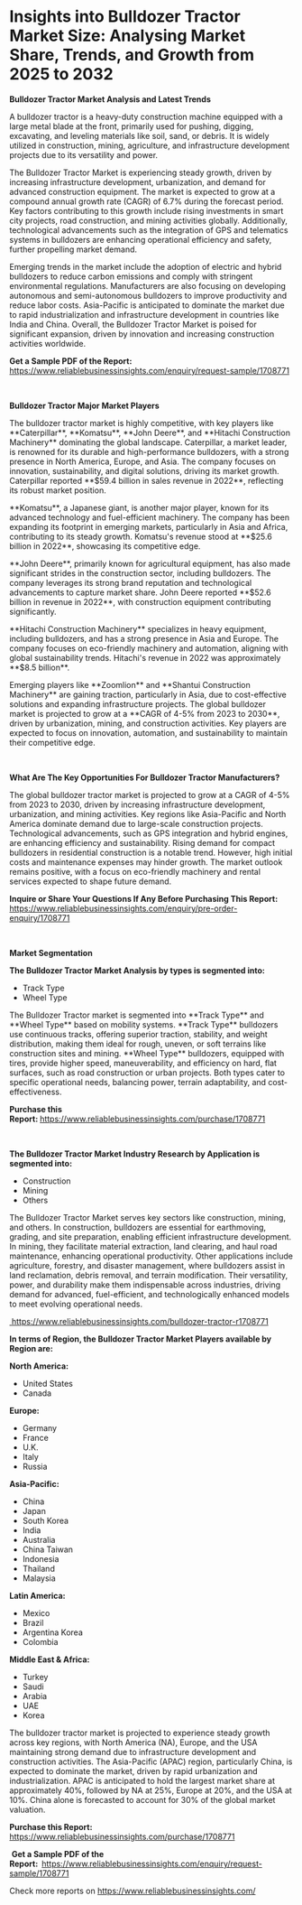 <p><h1>Insights into Bulldozer Tractor Market Size: Analysing Market Share, Trends, and Growth from 2025 to 2032</h1></p><p><strong>Bulldozer Tractor Market Analysis and Latest Trends</strong></p>
<p><p>A bulldozer tractor is a heavy-duty construction machine equipped with a large metal blade at the front, primarily used for pushing, digging, excavating, and leveling materials like soil, sand, or debris. It is widely utilized in construction, mining, agriculture, and infrastructure development projects due to its versatility and power.</p><p>The Bulldozer Tractor Market is experiencing steady growth, driven by increasing infrastructure development, urbanization, and demand for advanced construction equipment. The market is expected to grow at a compound annual growth rate (CAGR) of 6.7% during the forecast period. Key factors contributing to this growth include rising investments in smart city projects, road construction, and mining activities globally. Additionally, technological advancements such as the integration of GPS and telematics systems in bulldozers are enhancing operational efficiency and safety, further propelling market demand.</p><p>Emerging trends in the market include the adoption of electric and hybrid bulldozers to reduce carbon emissions and comply with stringent environmental regulations. Manufacturers are also focusing on developing autonomous and semi-autonomous bulldozers to improve productivity and reduce labor costs. Asia-Pacific is anticipated to dominate the market due to rapid industrialization and infrastructure development in countries like India and China. Overall, the Bulldozer Tractor Market is poised for significant expansion, driven by innovation and increasing construction activities worldwide.</p></p>
<p><strong>Get a Sample PDF of the Report:&nbsp;</strong> <a href="https://www.reliablebusinessinsights.com/enquiry/request-sample/1708771?utm_campaign=1558&utm_medium=2&utm_source=Github&utm_content=ia&utm_term=22012025&utm_id=bulldozer-tractor">https://www.reliablebusinessinsights.com/enquiry/request-sample/1708771</a></p>
<p>&nbsp;</p>
<p><strong>Bulldozer Tractor Major Market Players</strong></p>
<p><p>The bulldozer tractor market is highly competitive, with key players like **Caterpillar**, **Komatsu**, **John Deere**, and **Hitachi Construction Machinery** dominating the global landscape. Caterpillar, a market leader, is renowned for its durable and high-performance bulldozers, with a strong presence in North America, Europe, and Asia. The company focuses on innovation, sustainability, and digital solutions, driving its market growth. Caterpillar reported **$59.4 billion in sales revenue in 2022**, reflecting its robust market position.</p><p>**Komatsu**, a Japanese giant, is another major player, known for its advanced technology and fuel-efficient machinery. The company has been expanding its footprint in emerging markets, particularly in Asia and Africa, contributing to its steady growth. Komatsu's revenue stood at **$25.6 billion in 2022**, showcasing its competitive edge.</p><p>**John Deere**, primarily known for agricultural equipment, has also made significant strides in the construction sector, including bulldozers. The company leverages its strong brand reputation and technological advancements to capture market share. John Deere reported **$52.6 billion in revenue in 2022**, with construction equipment contributing significantly.</p><p>**Hitachi Construction Machinery** specializes in heavy equipment, including bulldozers, and has a strong presence in Asia and Europe. The company focuses on eco-friendly machinery and automation, aligning with global sustainability trends. Hitachi's revenue in 2022 was approximately **$8.5 billion**.</p><p>Emerging players like **Zoomlion** and **Shantui Construction Machinery** are gaining traction, particularly in Asia, due to cost-effective solutions and expanding infrastructure projects. The global bulldozer market is projected to grow at a **CAGR of 4-5% from 2023 to 2030**, driven by urbanization, mining, and construction activities. Key players are expected to focus on innovation, automation, and sustainability to maintain their competitive edge.</p></p>
<p>&nbsp;</p>
<p><strong>What Are The Key Opportunities For Bulldozer Tractor Manufacturers?</strong></p>
<p><p>The global bulldozer tractor market is projected to grow at a CAGR of 4-5% from 2023 to 2030, driven by increasing infrastructure development, urbanization, and mining activities. Key regions like Asia-Pacific and North America dominate demand due to large-scale construction projects. Technological advancements, such as GPS integration and hybrid engines, are enhancing efficiency and sustainability. Rising demand for compact bulldozers in residential construction is a notable trend. However, high initial costs and maintenance expenses may hinder growth. The market outlook remains positive, with a focus on eco-friendly machinery and rental services expected to shape future demand.</p></p>
<p><strong>Inquire or Share Your Questions If Any Before Purchasing This Report:</strong> <a href="https://www.reliablebusinessinsights.com/enquiry/pre-order-enquiry/1708771?utm_campaign=1558&utm_medium=2&utm_source=Github&utm_content=ia&utm_term=22012025&utm_id=bulldozer-tractor">https://www.reliablebusinessinsights.com/enquiry/pre-order-enquiry/1708771</a></p>
<p>&nbsp;</p>
<p><strong>Market Segmentation</strong></p>
<p><strong>The Bulldozer Tractor Market Analysis by types is segmented into:</strong></p>
<p><ul><li>Track Type</li><li>Wheel Type</li></ul></p>
<p><p>The Bulldozer Tractor market is segmented into **Track Type** and **Wheel Type** based on mobility systems. **Track Type** bulldozers use continuous tracks, offering superior traction, stability, and weight distribution, making them ideal for rough, uneven, or soft terrains like construction sites and mining. **Wheel Type** bulldozers, equipped with tires, provide higher speed, maneuverability, and efficiency on hard, flat surfaces, such as road construction or urban projects. Both types cater to specific operational needs, balancing power, terrain adaptability, and cost-effectiveness.</p></p>
<p><strong>Purchase this Report:&nbsp;</strong><a href="https://www.reliablebusinessinsights.com/purchase/1708771?utm_campaign=1558&utm_medium=2&utm_source=Github&utm_content=ia&utm_term=22012025&utm_id=bulldozer-tractor">https://www.reliablebusinessinsights.com/purchase/1708771</a></p>
<p>&nbsp;</p>
<p><strong>The Bulldozer Tractor Market Industry Research by Application is segmented into:</strong></p>
<p><ul><li>Construction</li><li>Mining</li><li>Others</li></ul></p>
<p><p>The Bulldozer Tractor Market serves key sectors like construction, mining, and others. In construction, bulldozers are essential for earthmoving, grading, and site preparation, enabling efficient infrastructure development. In mining, they facilitate material extraction, land clearing, and haul road maintenance, enhancing operational productivity. Other applications include agriculture, forestry, and disaster management, where bulldozers assist in land reclamation, debris removal, and terrain modification. Their versatility, power, and durability make them indispensable across industries, driving demand for advanced, fuel-efficient, and technologically enhanced models to meet evolving operational needs.</p></p>
<p><a href="https://www.reliablebusinessinsights.com/bulldozer-tractor-r1708771?utm_campaign=1558&utm_medium=2&utm_source=Github&utm_content=ia&utm_term=22012025&utm_id=bulldozer-tractor">&nbsp;https://www.reliablebusinessinsights.com/bulldozer-tractor-r1708771</a></p>
<p><strong>In terms of Region, the Bulldozer Tractor Market Players available by Region are:</strong></p>
<p>
    <p> <strong> North America: </strong>
        <ul>
            <li>United States</li>
            <li>Canada</li>
        </ul>
        </p> 
    <p> <strong> Europe: </strong>
        <ul>
            <li>Germany</li>
            <li>France</li>
            <li>U.K.</li>
            <li>Italy</li>
            <li>Russia</li>
        </ul>
        </p> 
    <p> <strong> Asia-Pacific: </strong>
        <ul>
            <li>China</li>
            <li>Japan</li>
            <li>South Korea</li>
            <li>India</li>
            <li>Australia</li>
            <li>China Taiwan</li>
            <li>Indonesia</li>
            <li>Thailand</li>
            <li>Malaysia</li>
        </ul>
        </p> 
    <p> <strong> Latin America: </strong>
        <ul>
            <li>Mexico</li>
            <li>Brazil</li>
            <li>Argentina Korea</li>
            <li>Colombia</li>
        </ul>
        </p> 
    <p> <strong> Middle East & Africa: </strong>
        <ul>
            <li>Turkey</li>
            <li>Saudi</li>
            <li>Arabia</li>
            <li>UAE</li>
            <li>Korea</li>
        </ul>
    </p>
    </p>
<p><p>The bulldozer tractor market is projected to experience steady growth across key regions, with North America (NA), Europe, and the USA maintaining strong demand due to infrastructure development and construction activities. The Asia-Pacific (APAC) region, particularly China, is expected to dominate the market, driven by rapid urbanization and industrialization. APAC is anticipated to hold the largest market share at approximately 40%, followed by NA at 25%, Europe at 20%, and the USA at 10%. China alone is forecasted to account for 30% of the global market valuation.</p></p>
<p><strong>Purchase this Report: </strong><a href="https://www.reliablebusinessinsights.com/purchase/1708771?utm_campaign=1558&utm_medium=2&utm_source=Github&utm_content=ia&utm_term=22012025&utm_id=bulldozer-tractor">https://www.reliablebusinessinsights.com/purchase/1708771</a></p>
<p>&nbsp;<strong>Get a Sample PDF of the Report:&nbsp;&nbsp;</strong><a href="https://www.reliablebusinessinsights.com/enquiry/request-sample/1708771?utm_campaign=1558&utm_medium=2&utm_source=Github&utm_content=ia&utm_term=22012025&utm_id=bulldozer-tractor">https://www.reliablebusinessinsights.com/enquiry/request-sample/1708771</a></p>
<p><strong></strong></p>
<p>Check more reports on <a href="https://www.reliablebusinessinsights.com/?utm_campaign=1558&utm_medium=2&utm_source=Github&utm_content=ia&utm_term=22012025&utm_id=bulldozer-tractor">https://www.reliablebusinessinsights.com/</a></p>